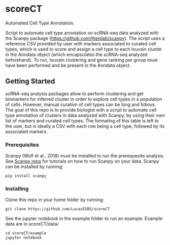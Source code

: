 # scoreCT
Automated Cell Type Annotation.

Script to automate cell type annotation on scRNA-seq data analyzed with the Scanpy package (https://github.com/theislab/scanpy).
The script uses a reference CSV provided by user with markers associated to curated cell types, which is used to score and assign a cell type to each louvain cluster in the Anndata object (which encapsulates the scRNA-seq analyzed beforehand).
To run, louvain clustering and gene ranking per group must have been performed and be present in the Anndata object.


## Getting Started

scRNA-seq analysis packages allow to perform clustering and get biomarkers for inferred cluster in order to explore cell types in a population of cells. However, manual curation of cell types can be long and tidious. The goal of this repo is to provide biologist with a script to automate cell type annotation of clusters in data analyzed with Scanpy, by using their own list of markers and curated cell types. The formating of this table is left to the user, but is ideally a CSV with each row being a cell type, followed by its associated markers.

### Prerequisites

Scanpy (Wolf et al., 2018) must be installed to run the prerequesite analysis. See [Scanpy repo](https://github.com/theislab/scanpy) for tutorials on how to run Scanpy on your data.
Scanpy can be installed by running:

```
pip install scanpy
```

### Installing

Clone this repo in your home folder by running:

```
git clone https://github.com/LucasESBS/scoreCT
```

See the jupyter notebook in the example folder to run an example. Example data are in scoreCT/data/

```
cd scoreCT/example
jupyter notebook
```
